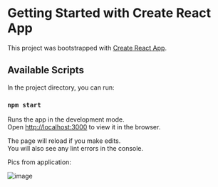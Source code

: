 # Getting Started with Create React App

This project was bootstrapped with [Create React App](https://github.com/facebook/create-react-app).

## Available Scripts

In the project directory, you can run:

### `npm start`

Runs the app in the development mode.\
Open [http://localhost:3000](http://localhost:3000) to view it in the browser.

The page will reload if you make edits.\
You will also see any lint errors in the console.


Pics from application:


![image](https://github.com/ristoToykkala/ToDo/assets/118887299/7ca37975-7c90-4eaa-a75f-0ea85b4b24fb)

